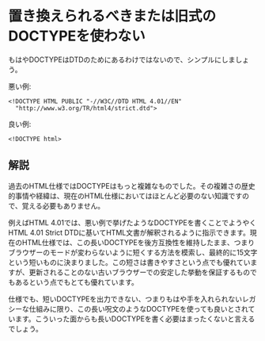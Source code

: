 # 置き換えられるべきまたは旧式のDOCTYPEを使わない

もはやDOCTYPEはDTDのためにあるわけではないので、シンプルにしましょう。

悪い例:

    <!DOCTYPE HTML PUBLIC "-//W3C//DTD HTML 4.01//EN"
      "http://www.w3.org/TR/html4/strict.dtd">

良い例:

    <!DOCTYPE html>


## 解説

過去のHTML仕様ではDOCTYPEはもっと複雑なものでした。その複雑さの歴史的事情や経緯は、現在のHTML仕様においてはほとんど必要のない知識ですので、覚える必要もありません。

例えばHTML 4.01では、悪い例で挙げたようなDOCTYPEを書くことでようやくHTML 4.01 Strict DTDに基いてHTML文書が解釈されるように指示できます。現在のHTML仕様では、この長いDOCTYPEを後方互換性を維持したまま、つまりブラウザーのモードが変わらないように短くする方法を模索し、最終的に15文字という短いものに決まりました。この短さは書きやすさという点でも優れていますが、更新されることのない古いブラウザーでの安定した挙動を保証するものでもあるという点でもとても優れています。

仕様でも、短いDOCTYPEを出力できない、つまりもはや手を入れられないレガシーな仕組みに限り、この長い呪文のようなDOCTYPEを使っても良いとされています。こういった面からも長いDOCTYPEを書く必要はまったくないと言えるでしょう。
